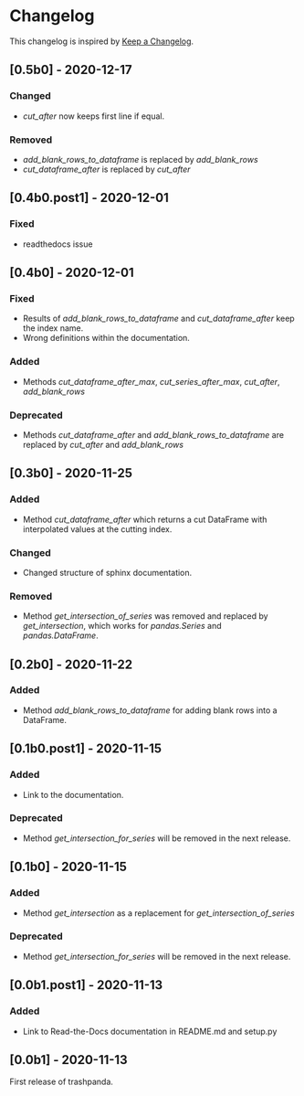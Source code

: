 # Changelog
This changelog is inspired by [Keep a Changelog](https://keepachangelog.com/en/1.0.0/).

## [0.5b0] - 2020-12-17
### Changed
- *cut_after* now keeps first line if equal.

### Removed
- *add_blank_rows_to_dataframe* is replaced by *add_blank_rows*
- *cut_dataframe_after* is replaced by *cut_after*

## [0.4b0.post1] - 2020-12-01
### Fixed
- readthedocs issue

## [0.4b0] - 2020-12-01
### Fixed
- Results of *add_blank_rows_to_dataframe* and *cut_dataframe_after* keep the
  index name.
- Wrong definitions within the documentation.

### Added
- Methods *cut_dataframe_after_max*, *cut_series_after_max*, *cut_after*,
  *add_blank_rows*

### Deprecated
- Methods *cut_dataframe_after* and *add_blank_rows_to_dataframe* are replaced
  by *cut_after* and *add_blank_rows*

## [0.3b0] - 2020-11-25
### Added
- Method *cut_dataframe_after* which returns a cut DataFrame with interpolated values
  at the cutting index.

### Changed
- Changed structure of sphinx documentation.

### Removed
- Method *get_intersection_of_series* was removed and replaced by *get_intersection*,
  which works for *pandas.Series* and *pandas.DataFrame*.


## [0.2b0] - 2020-11-22
### Added
- Method *add_blank_rows_to_dataframe* for adding blank rows into a DataFrame.

## [0.1b0.post1] - 2020-11-15
### Added
- Link to the documentation.

### Deprecated
- Method *get_intersection_for_series* will be removed in the next release.

## [0.1b0] - 2020-11-15
### Added
- Method *get_intersection* as a replacement for *get_intersection_of_series*

### Deprecated
- Method *get_intersection_for_series* will be removed in the next release.

## [0.0b1.post1] - 2020-11-13
### Added
- Link to Read-the-Docs documentation in README.md and setup.py

## [0.0b1] - 2020-11-13
First release of trashpanda.

